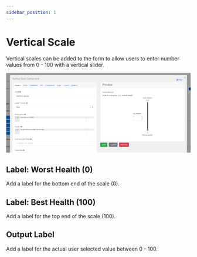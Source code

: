 ```yaml
---
sidebar_position: 1
---
```


# Vertical Scale

Vertical scales can be added to the form to allow users to enter number values from 0 - 100 with a vertical slider.

![Vertical Scale](./img/vertical-scale.png)

## Label: Worst Health (0)

Add a label for the bottom end of the scale (0).

## Label: Best Health (100)

Add a label for the top end of the scale (100).

## Output Label

Add a label for the actual user selected value between 0 - 100.

